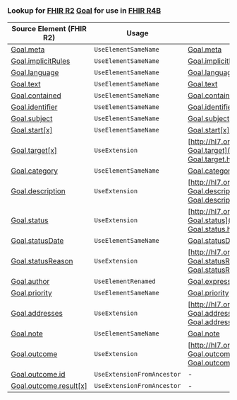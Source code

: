 ### Lookup for [FHIR R2](https://hl7.org/fhir/DSTU2/) [Goal](https://hl7.org/fhir/DSTU2/Goal.html) for use in [FHIR R4B](https://hl7.org/fhir/R4B/)

| Source Element (FHIR R2) | Usage | Target |
| -------------- | ----- | ------ |
| [Goal.meta](https://hl7.org/fhir/DSTU2/Goal.html#resource) | `UseElementSameName` | [Goal.meta](https://hl7.org/fhir/R4B/Goal.html#resource) |
| [Goal.implicitRules](https://hl7.org/fhir/DSTU2/Goal.html#resource) | `UseElementSameName` | [Goal.implicitRules](https://hl7.org/fhir/R4B/Goal.html#resource) |
| [Goal.language](https://hl7.org/fhir/DSTU2/Goal.html#resource) | `UseElementSameName` | [Goal.language](https://hl7.org/fhir/R4B/Goal.html#resource) |
| [Goal.text](https://hl7.org/fhir/DSTU2/Goal.html#resource) | `UseElementSameName` | [Goal.text](https://hl7.org/fhir/R4B/Goal.html#resource) |
| [Goal.contained](https://hl7.org/fhir/DSTU2/Goal.html#resource) | `UseElementSameName` | [Goal.contained](https://hl7.org/fhir/R4B/Goal.html#resource) |
| [Goal.identifier](https://hl7.org/fhir/DSTU2/Goal.html#resource) | `UseElementSameName` | [Goal.identifier](https://hl7.org/fhir/R4B/Goal.html#resource) |
| [Goal.subject](https://hl7.org/fhir/DSTU2/Goal.html#resource) | `UseElementSameName` | [Goal.subject](https://hl7.org/fhir/R4B/Goal.html#resource) |
| [Goal.start[x]](https://hl7.org/fhir/DSTU2/Goal.html#resource) | `UseElementSameName` | [Goal.start[x]](https://hl7.org/fhir/R4B/Goal.html#resource) |
| [Goal.target[x]](https://hl7.org/fhir/DSTU2/Goal.html#resource) | `UseExtension` | [http://hl7.org/fhir/1.0/StructureDefinition/extension-Goal.target](StructureDefinition-ext-R2-Goal.target.html) |
| [Goal.category](https://hl7.org/fhir/DSTU2/Goal.html#resource) | `UseElementSameName` | [Goal.category](https://hl7.org/fhir/R4B/Goal.html#resource) |
| [Goal.description](https://hl7.org/fhir/DSTU2/Goal.html#resource) | `UseExtension` | [http://hl7.org/fhir/1.0/StructureDefinition/extension-Goal.description](StructureDefinition-ext-R2-Goal.description.html) |
| [Goal.status](https://hl7.org/fhir/DSTU2/Goal.html#resource) | `UseExtension` | [http://hl7.org/fhir/1.0/StructureDefinition/extension-Goal.status](StructureDefinition-ext-R2-Goal.status.html) |
| [Goal.statusDate](https://hl7.org/fhir/DSTU2/Goal.html#resource) | `UseElementSameName` | [Goal.statusDate](https://hl7.org/fhir/R4B/Goal.html#resource) |
| [Goal.statusReason](https://hl7.org/fhir/DSTU2/Goal.html#resource) | `UseExtension` | [http://hl7.org/fhir/1.0/StructureDefinition/extension-Goal.statusReason](StructureDefinition-ext-R2-Goal.statusReason.html) |
| [Goal.author](https://hl7.org/fhir/DSTU2/Goal.html#resource) | `UseElementRenamed` | [Goal.expressedBy](https://hl7.org/fhir/R4B/Goal.html#resource) |
| [Goal.priority](https://hl7.org/fhir/DSTU2/Goal.html#resource) | `UseElementSameName` | [Goal.priority](https://hl7.org/fhir/R4B/Goal.html#resource) |
| [Goal.addresses](https://hl7.org/fhir/DSTU2/Goal.html#resource) | `UseExtension` | [http://hl7.org/fhir/1.0/StructureDefinition/extension-Goal.addresses](StructureDefinition-ext-R2-Goal.addresses.html) |
| [Goal.note](https://hl7.org/fhir/DSTU2/Goal.html#resource) | `UseElementSameName` | [Goal.note](https://hl7.org/fhir/R4B/Goal.html#resource) |
| [Goal.outcome](https://hl7.org/fhir/DSTU2/Goal.html#resource) | `UseExtension` | [http://hl7.org/fhir/1.0/StructureDefinition/extension-Goal.outcome](StructureDefinition-ext-R2-Goal.outcome.html) |
| [Goal.outcome.id](https://hl7.org/fhir/DSTU2/Goal.html#resource) | `UseExtensionFromAncestor` | - |
| [Goal.outcome.result[x]](https://hl7.org/fhir/DSTU2/Goal.html#resource) | `UseExtensionFromAncestor` | - |

